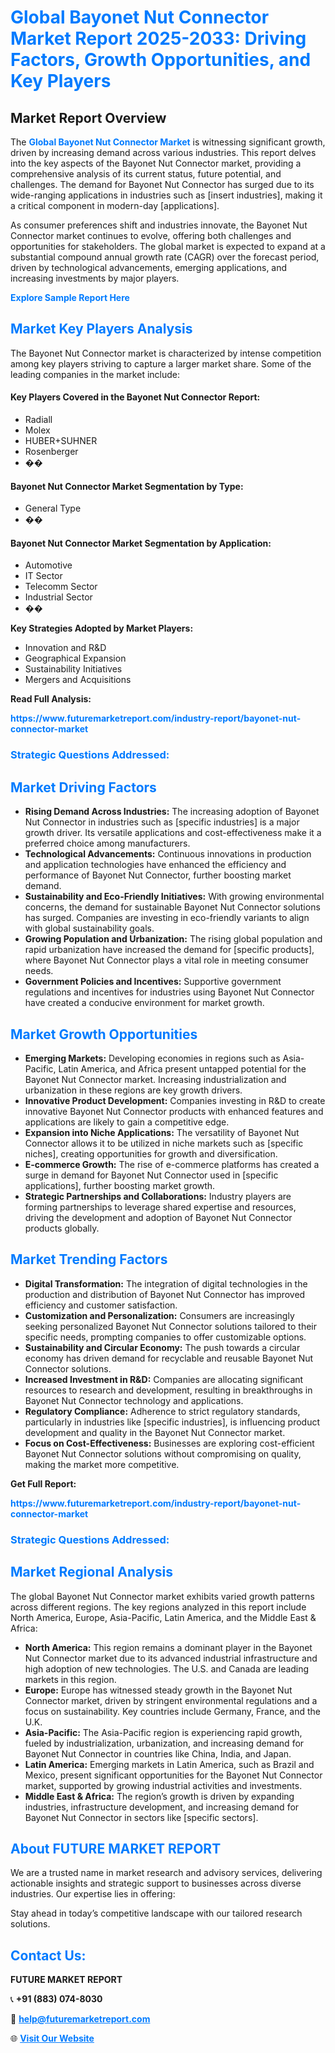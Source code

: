 <h1 style="color: #007BFF;">Global Bayonet Nut Connector Market Report 2025-2033: Driving Factors, Growth Opportunities, and Key Players</h1>

<section id="overview">
<h2>Market Report Overview</h2>
<p>The <a href="https://www.futuremarketreport.com/industry-report/bayonet-nut-connector-market" style="color: #007BFF; text-decoration: none;"><strong>Global Bayonet Nut Connector Market</strong></a> is witnessing significant growth, driven by increasing demand across various industries. This report delves into the key aspects of the Bayonet Nut Connector market, providing a comprehensive analysis of its current status, future potential, and challenges. The demand for Bayonet Nut Connector has surged due to its wide-ranging applications in industries such as [insert industries], making it a critical component in modern-day [applications].</p>
<p>As consumer preferences shift and industries innovate, the Bayonet Nut Connector market continues to evolve, offering both challenges and opportunities for stakeholders. The global market is expected to expand at a substantial compound annual growth rate (CAGR) over the forecast period, driven by technological advancements, emerging applications, and increasing investments by major players.</p>
</section>

<section id="overview">
<p><a href="https://www.futuremarketreport.com/request-sample/reportId=114105" style="color: #007BFF; text-decoration: none;"><strong>Explore Sample Report Here</strong></a></p>
</section>

<section id="key-players">
<h2 style="color: #007BFF;">Market Key Players Analysis</h2>
<p>The Bayonet Nut Connector market is characterized by intense competition among key players striving to capture a larger market share. Some of the leading companies in the market include:</p>
<h4>Key Players Covered in the Bayonet Nut Connector Report:</h4>
<ul><li>Radiall</li><li>Molex</li><li>HUBER+SUHNER</li><li>Rosenberger</li><li>��</li></ul>
<h4>Bayonet Nut Connector Market Segmentation by Type:</h4>
<ul><li>General Type</li><li>��</li></ul>

<h4>Bayonet Nut Connector Market Segmentation by Application:</h4>
<ul><li>Automotive</li><li>IT Sector</li><li>Telecomm Sector</li><li>Industrial Sector</li><li>��</li></ul>
<p><strong>Key Strategies Adopted by Market Players:</strong></p>
<ul>
<li>Innovation and R&D</li>
<li>Geographical Expansion</li>
<li>Sustainability Initiatives</li>
<li>Mergers and Acquisitions</li>
</ul>
</section>

<section>
<p><strong>Read Full Analysis: </strong></p><a href="https://www.futuremarketreport.com/industry-report/bayonet-nut-connector-market" style="color: #007BFF; text-decoration: none;"><strong>https://www.futuremarketreport.com/industry-report/bayonet-nut-connector-market</strong></a>
<h3 style="color: #007BFF;">Strategic Questions Addressed:</h3>
</section>

<section id="driving-factors">
<h2 style="color: #007BFF;">Market Driving Factors</h2>
<ul>
<li><strong>Rising Demand Across Industries:</strong> The increasing adoption of Bayonet Nut Connector in industries such as [specific industries] is a major growth driver. Its versatile applications and cost-effectiveness make it a preferred choice among manufacturers.</li>
<li><strong>Technological Advancements:</strong> Continuous innovations in production and application technologies have enhanced the efficiency and performance of Bayonet Nut Connector, further boosting market demand.</li>
<li><strong>Sustainability and Eco-Friendly Initiatives:</strong> With growing environmental concerns, the demand for sustainable Bayonet Nut Connector solutions has surged. Companies are investing in eco-friendly variants to align with global sustainability goals.</li>
<li><strong>Growing Population and Urbanization:</strong> The rising global population and rapid urbanization have increased the demand for [specific products], where Bayonet Nut Connector plays a vital role in meeting consumer needs.</li>
<li><strong>Government Policies and Incentives:</strong> Supportive government regulations and incentives for industries using Bayonet Nut Connector have created a conducive environment for market growth.</li>
</ul>
</section>

<section id="growth-opportunities">
<h2 style="color: #007BFF;">Market Growth Opportunities</h2>
<ul>
<li><strong>Emerging Markets:</strong> Developing economies in regions such as Asia-Pacific, Latin America, and Africa present untapped potential for the Bayonet Nut Connector market. Increasing industrialization and urbanization in these regions are key growth drivers.</li>
<li><strong>Innovative Product Development:</strong> Companies investing in R&D to create innovative Bayonet Nut Connector products with enhanced features and applications are likely to gain a competitive edge.</li>
<li><strong>Expansion into Niche Applications:</strong> The versatility of Bayonet Nut Connector allows it to be utilized in niche markets such as [specific niches], creating opportunities for growth and diversification.</li>
<li><strong>E-commerce Growth:</strong> The rise of e-commerce platforms has created a surge in demand for Bayonet Nut Connector used in [specific applications], further boosting market growth.</li>
<li><strong>Strategic Partnerships and Collaborations:</strong> Industry players are forming partnerships to leverage shared expertise and resources, driving the development and adoption of Bayonet Nut Connector products globally.</li>
</ul>
</section>

<section id="trending-factors">
<h2 style="color: #007BFF;">Market Trending Factors</h2>
<ul>
<li><strong>Digital Transformation:</strong> The integration of digital technologies in the production and distribution of Bayonet Nut Connector has improved efficiency and customer satisfaction.</li>
<li><strong>Customization and Personalization:</strong> Consumers are increasingly seeking personalized Bayonet Nut Connector solutions tailored to their specific needs, prompting companies to offer customizable options.</li>
<li><strong>Sustainability and Circular Economy:</strong> The push towards a circular economy has driven demand for recyclable and reusable Bayonet Nut Connector solutions.</li>
<li><strong>Increased Investment in R&D:</strong> Companies are allocating significant resources to research and development, resulting in breakthroughs in Bayonet Nut Connector technology and applications.</li>
<li><strong>Regulatory Compliance:</strong> Adherence to strict regulatory standards, particularly in industries like [specific industries], is influencing product development and quality in the Bayonet Nut Connector market.</li>
<li><strong>Focus on Cost-Effectiveness:</strong> Businesses are exploring cost-efficient Bayonet Nut Connector solutions without compromising on quality, making the market more competitive.</li>
</ul>
</section>

<section>
<p><strong>Get Full Report: </strong></p><a href="https://www.futuremarketreport.com/industry-report/bayonet-nut-connector-market" style="color: #007BFF; text-decoration: none;"><strong>https://www.futuremarketreport.com/industry-report/bayonet-nut-connector-market</strong></a>
<h3 style="color: #007BFF;">Strategic Questions Addressed:</h3>
</section>


<section id="regional-analysis">
<h2 style="color: #007BFF;">Market Regional Analysis</h2>
<p>The global Bayonet Nut Connector market exhibits varied growth patterns across different regions. The key regions analyzed in this report include North America, Europe, Asia-Pacific, Latin America, and the Middle East & Africa:</p>
<ul>
<li><strong>North America:</strong> This region remains a dominant player in the Bayonet Nut Connector market due to its advanced industrial infrastructure and high adoption of new technologies. The U.S. and Canada are leading markets in this region.</li>
<li><strong>Europe:</strong> Europe has witnessed steady growth in the Bayonet Nut Connector market, driven by stringent environmental regulations and a focus on sustainability. Key countries include Germany, France, and the U.K.</li>
<li><strong>Asia-Pacific:</strong> The Asia-Pacific region is experiencing rapid growth, fueled by industrialization, urbanization, and increasing demand for Bayonet Nut Connector in countries like China, India, and Japan.</li>
<li><strong>Latin America:</strong> Emerging markets in Latin America, such as Brazil and Mexico, present significant opportunities for the Bayonet Nut Connector market, supported by growing industrial activities and investments.</li>
<li><strong>Middle East & Africa:</strong> The region’s growth is driven by expanding industries, infrastructure development, and increasing demand for Bayonet Nut Connector in sectors like [specific sectors].</li>
</ul>
</section>

<footer>
<h2 style="color: #007BFF;">About FUTURE MARKET REPORT</h2>
<p>We are a trusted name in market research and advisory services, delivering actionable insights and strategic support to businesses across diverse industries. Our expertise lies in offering:</p>

<p>Stay ahead in today’s competitive landscape with our tailored research solutions.</p>

<h2 style="color: #007BFF;">Contact Us:</h2>
<p><strong>FUTURE MARKET REPORT</strong></p>
<p>📞 <strong>+91 (883) 074-8030</strong></p>
<p>📧 <strong><a href="mailto:help@futuremarketreport.com" style="color: #007BFF;">help@futuremarketreport.com</a></strong></p>
<p>🌐 <strong><a href="https://www.futuremarketreport.com/" style="color: #007BFF;">Visit Our Website</a></strong></p>
</footer>